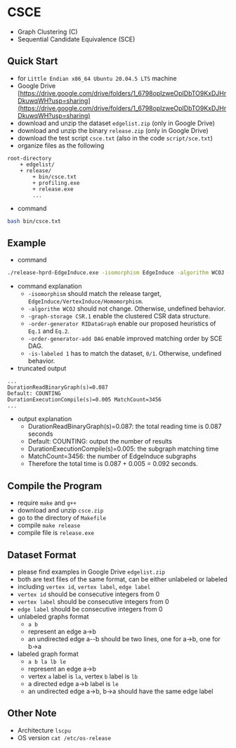 # CSCE
* Graph Clustering (C)
* Sequential Candidate Equivalence (SCE)

## Quick Start
* for ``Little Endian x86_64 Ubuntu 20.04.5 LTS`` machine
* Google Drive [https://drive.google.com/drive/folders/1_6798opIzweOpIDbTO9KxDJHrDkuwqWH?usp=sharing](https://drive.google.com/drive/folders/1_6798opIzweOpIDbTO9KxDJHrDkuwqWH?usp=sharing)
* download and unzip the dataset ``edgelist.zip`` (only in Google Drive)
* download and unzip the binary ``release.zip`` (only in Google Drive)
* download the test script ``csce.txt`` (also in the code ``script/sce.txt``)
* organize files as the following
```
root-directory
    + edgelist/
    + release/
        + bin/csce.txt
        + profiling.exe
        + release.exe
        ...
```
* command
```bash
bash bin/csce.txt
```

## Example
* command
```bash
./release-hprd-EdgeInduce.exe -isomorphism EdgeInduce -algorithm WCOJ -graph-storage CSR.1 -order-generator RIDataGraph -order-generator-add DAG -is-labeled 1 -data-file ../edgelist/hprd-VEQ/hprd.txt -query-file ../edgelist/hprd-VEQ/nonsparse/200/q0.txt
```
* command explanation
    - ``-isomorphism`` should match the release target, ``EdgeInduce/VertexInduce/Homomorphism``.
    - ``-algorithm WCOJ`` should not change. Otherwise, undefined behavior.
    - ``-graph-storage CSR.1`` enable the clustered CSR data structure.
    - ``-order-generator RIDataGraph`` enable our proposed heuristics of ``Eq.1`` and ``Eq.2``.
    - ``-order-generator-add DAG`` enable improved matching order by SCE DAG.
    - ``-is-labeled 1`` has to match the dataset, ``0/1``. Otherwise, undefined behavior.
* truncated output
```
...
DurationReadBinaryGraph(s)=0.087
Default: COUNTING
DurationExecutionCompile(s)=0.005 MatchCount=3456
...
```
* output explanation
    - DurationReadBinaryGraph(s)=0.087: the total reading time is 0.087 seconds
    - Default: COUNTING: output the number of results
    - DurationExecutionCompile(s)=0.005: the subgraph matching time
    - MatchCount=3456: the number of EdgeInduce subgraphs
    - Therefore the total time is 0.087 + 0.005 = 0.092 seconds.


## Compile the Program
* require ``make`` and ``g++``
* download and unzip ``csce.zip``
* go to the directory of ``Makefile``
* compile ``make release``
* compile file is ``release.exe``


## Dataset Format
* please find examples in Google Drive ``edgelist.zip``
* both are text files of the same format, can be either unlabeled or labeled
* including ``vertex id``, ``vertex label``, ``edge label``
* ``vertex id`` should be consecutive integers from 0
* ``vertex label`` should be consecutive integers from 0
* ``edge label`` should be consecutive integers from 0
* unlabeled graphs format
    - ``a b``
    - represent an edge a->b
    - an undirected edge a--b should be two lines, one for a->b, one for b->a
* labeled graph format
    - ``a b la lb le``
    - represent an edge a->b
    - vertex ``a`` label is ``la``, vertex ``b`` label is ``lb``
    - a directed edge a->b label is ``le``
    - an undirected edge a->b, b->a should have the same edge label

## Other Note
* Architecture ``lscpu``
* OS version ``cat /etc/os-release``
